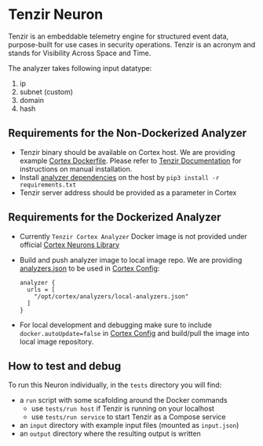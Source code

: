 # Tenzir Neuron

Tenzir is an embeddable telemetry engine for structured event data, purpose-built
for use cases in security operations. Tenzir is an acronym and stands for
Visibility Across Space and Time.

The analyzer takes following input datatype:
1. ip
2. subnet (custom)
3. domain
4. hash

## Requirements for the Non-Dockerized Analyzer
- Tenzir binary should be available on Cortex host. We are providing example
  [Cortex Dockerfile](/thehive/cortex/Dockerfile). Please refer to [Tenzir
  Documentation](tenzir.io) for instructions on manual installation.
- Install [analyzer dependencies](/thehive/analyzers/Tenzir/requirements.txt) on
  the host by `pip3 install -r requirements.txt`
- Tenzir server address should be provided as a parameter in Cortex

## Requirements for the Dockerized Analyzer
- Currently `Tenzir Cortex Analyzer` Docker image is not provided under official
  [Cortex Neurons Library](https://hub.docker.com/u/cortexneurons)
- Build and push analyzer image to local image repo. We are providing
  [analyzers.json](analyzers/local-analyzers.json) to be used in [Cortex
  Config](cortex/application.conf):

    ```
    analyzer {
      urls = [
        "/opt/cortex/analyzers/local-analyzers.json"
      ]
    }
    ```
- For local development and debugging make sure to include
  `docker.autoUpdate=false` in [Cortex Config](cortex/application.conf) and
  build/pull the image into local image repository.

## How to test and debug

To run this Neuron individually, in the `tests` directory you will find:
- a `run` script with some scafolding around the Docker commands
  - use `tests/run host` if Tenzir is running on your localhost
  - use `tests/run service` to start Tenzir as a Compose service
- an `input` directory with example input files (mounted as `input.json`)
- an `output` directory where the resulting output is written
